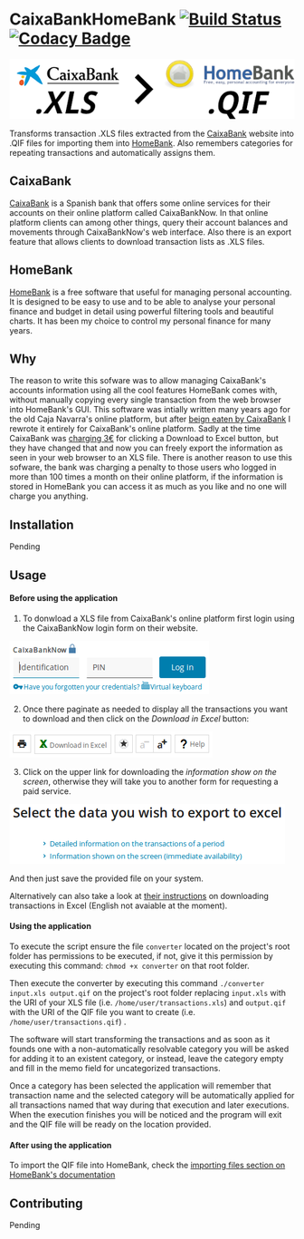 # CaixaBankHomeBank [![Build Status](https://travis-ci.com/namelivia/lacaixa-homebank.svg?branch=develop)](https://travis-ci.com/namelivia/lacaixa-homebank) [![Codacy Badge](https://api.codacy.com/project/badge/Grade/6497b23f27b648c6b266a00fb768ebe5)](https://www.codacy.com/app/ohcan2/lacaixa-homebank?utm_source=github.com&amp;utm_medium=referral&amp;utm_content=namelivia/lacaixa-homebank&amp;utm_campaign=Badge_Grade)

<p align="center">
  <img src="https://raw.githubusercontent.com/namelivia/caixabank-homebank/readme-update/images/logo.png" alg="CaixaBankHomeBank logo"/>
</p>

Transforms transaction .XLS files extracted from the [CaixaBank](https://www.caixabank.es/) website into .QIF files for importing them into [HomeBank](homebank.free.fr/). Also remembers categories for repeating transactions and automatically assigns them.

## CaixaBank
[CaixaBank](https://www.caixabank.es/) is a Spanish bank that offers some online services for their accounts on their online platform called CaixaBankNow. In that online platform clients can among other things, query their account balances and movements through CaixaBankNow's web interface. Also there is an export feature that allows clients to download transaction lists as .XLS files.

## HomeBank
[HomeBank](homebank.free.fr/) is a free software that useful for managing personal accounting.
It is designed to be easy to use and to be able to analyse your personal finance and budget in detail using powerful filtering tools and beautiful charts. It has been my choice to control my personal finance for many years.

## Why
The reason to write this sofware was to allow managing CaixaBank's accounts information using all the cool features HomeBank comes with, without manually copying every single transaction from the web browser into HomeBank's GUI. This software was intially written many years ago for the old Caja Navarra's online platform, but after [beign eaten by CaixaBank](https://en.wikipedia.org/wiki/Caja_Navarra_scandal) I rewrote it entirely for CaixaBank's online platform. Sadly at the time CaixaBank was [charging 3€](https://twitter.com/namelivia/status/260138045590876160) for clicking a Download to Excel button, but they have changed that and now you can freely export the information as seen in your web browser to an XLS file.
There is another reason to use this sofware, the bank was charging a penalty to those users who logged in more than 100 times a month on their online platform, if the information is stored in HomeBank you can access it as much as you like and no one will charge you anything.

## Installation
Pending 

## Usage

#### Before using the application
1. To donwload a XLS file from CaixaBank's online platform first login using the CaixaBankNow login form on their website.

![CaixaBankNow login form](https://raw.githubusercontent.com/namelivia/caixabank-homebank/readme-update/images/readme1.png)

2. Once there paginate as needed to display all the transactions you want to download and then click on the *Download in Excel* button:

![Download in excel button](https://raw.githubusercontent.com/namelivia/caixabank-homebank/readme-update/images/readme2.png)

3. Click on the upper link for downloading the *information show on the screen*, otherwise they will take you to another form for requesting a paid service.

![Click on the upper link](https://raw.githubusercontent.com/namelivia/caixabank-homebank/readme-update/images/readme3.png)

And then just save the provided file on your system.

Alternatively can also take a look at [their instructions](https://www.caixabank.es/particular/bancadistancia/movimientosexcelv2_es.html) on downloading transactions in Excel (English not avaiable at the moment).

#### Using the application
To execute the script ensure the file `converter` located on the project's root folder has permissions to be executed, if not, give it this permission by executing this command: `chmod +x converter` on that root folder.

Then execute the converter by executing this command `./converter input.xls output.qif` on the project's root folder replacing `input.xls` with the URI of your XLS file (i.e. `/home/user/transactions.xls`) and `output.qif` with the URI of the QIF file you want to create (i.e. `/home/user/transactions.qif`) .

The software will start transforming the transactions and as soon as it founds one with a non-automatically resolvable category you will be asked for adding it to an existent category, or instead, leave the category empty and fill in the memo field for uncategorized transactions.

Once a category has been selected the application will remember that transaction name and the selected category will be automatically applied for all transactions named that way during that execution and later executions.
When the execution finishes you will be noticed and the program will exit and the QIF file will be ready on the location provided.

#### After using the application
To import the QIF file into HomeBank, check the [importing files section on HomeBank's documentation](http://homebank.free.fr/help/use-import.html)

## Contributing
Pending
